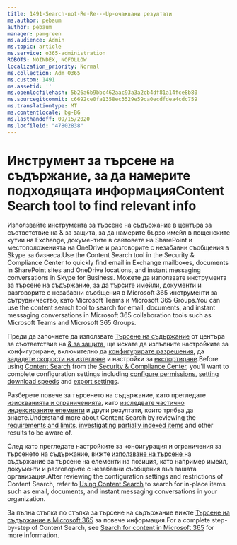 ```yaml
---
title: 1491-Search-not-Re-Re---Up-очаквани резултати
ms.author: pebaum
author: pebaum
manager: pamgreen
ms.audience: Admin
ms.topic: article
ms.service: o365-administration
ROBOTS: NOINDEX, NOFOLLOW
localization_priority: Normal
ms.collection: Adm_O365
ms.custom: 1491
ms.assetid: ''
ms.openlocfilehash: 5b26a6b9bbc462aac93a3a2cb4df81a14fce8b80
ms.sourcegitcommit: c6692ce0fa1358ec3529e59ca0ecdfdea4cdc759
ms.translationtype: MT
ms.contentlocale: bg-BG
ms.lasthandoff: 09/15/2020
ms.locfileid: "47802838"
---
```

# <a name="content-search-tool-to-find-relevant-info"></a><span data-ttu-id="10fd4-102">Инструмент за търсене на съдържание, за да намерите подходящата информация</span><span class="sxs-lookup"><span data-stu-id="10fd4-102">Content Search tool to find relevant info</span></span>

<span data-ttu-id="10fd4-103">Използвайте инструмента за търсене на съдържание в центъра за съответствие на & за защита, за да намерите бързо имейл в пощенските кутии на Exchange, документите в сайтовете на SharePoint и местоположенията на OneDrive и разговорите с незабавни съобщения в Skype за бизнеса.</span><span class="sxs-lookup"><span data-stu-id="10fd4-103">Use the Content Search tool in the Security & Compliance Center to quickly find email in Exchange mailboxes, documents in SharePoint sites and OneDrive locations, and instant messaging conversations in Skype for Business.</span></span> <span data-ttu-id="10fd4-104">Можете да използвате инструмента за търсене на съдържание, за да търсите имейли, документи и разговорите с незабавни съобщения в Microsoft 365 инструменти за сътрудничество, като Microsoft Teams и Microsoft 365 Groups.</span><span class="sxs-lookup"><span data-stu-id="10fd4-104">You can use the content search tool to search for email, documents, and instant messaging conversations in Microsoft 365 collaboration tools such as Microsoft Teams and Microsoft 365 Groups.</span></span>


<span data-ttu-id="10fd4-105">Преди да започнете да използвате [Търсене на съдържание](https://sip.protection.office.com/contentsearchbeta?ContentOnly=1) от центъра за съответствие на [& за защита](https://sip.protection.office.com/homepage), ще искате да изпълните настройките за конфигуриране, включително да [конфигурирате разрешения](https://docs.microsoft.com/microsoft-365/compliance/permissions-filtering-for-content-search), да [зададете скорости на изтегляне](https://docs.microsoft.com/microsoft-365/compliance/increase-download-speeds-when-exporting-ediscovery-results) и настройки за [експортиране](https://docs.microsoft.com/microsoft-365/compliance/disable-reports-when-you-export-content-search-results).</span><span class="sxs-lookup"><span data-stu-id="10fd4-105">Before using [Content Search](https://sip.protection.office.com/contentsearchbeta?ContentOnly=1) from the [Security & Compliance Center](https://sip.protection.office.com/homepage), you'll want to complete configuration settings including [configure permissions](https://docs.microsoft.com/microsoft-365/compliance/permissions-filtering-for-content-search), [setting download speeds](https://docs.microsoft.com/microsoft-365/compliance/increase-download-speeds-when-exporting-ediscovery-results) and [export settings](https://docs.microsoft.com/microsoft-365/compliance/disable-reports-when-you-export-content-search-results).</span></span>

<span data-ttu-id="10fd4-106">Разберете повече за търсенето на съдържание, като прегледате [изискванията и ограниченията](https://docs.microsoft.com/microsoft-365/compliance/limits-for-content-search), като [изследвате частично индексираните елементи](https://docs.microsoft.com/microsoft-365/compliance/investigating-partially-indexed-items-in-ediscovery) и други резултати, които трябва да знаете.</span><span class="sxs-lookup"><span data-stu-id="10fd4-106">Understand more about Content Search by reviewing the [requirements and limits](https://docs.microsoft.com/microsoft-365/compliance/limits-for-content-search), [investigating partially indexed items](https://docs.microsoft.com/microsoft-365/compliance/investigating-partially-indexed-items-in-ediscovery) and other results to be aware of.</span></span>

<span data-ttu-id="10fd4-107">След като прегледате настройките за конфигурация и ограничения за търсенето на съдържание, вижте [използване на търсене </a> на съдържание за търсене на елементи на позиция, като например имейл, документи и разговорите с незабавни съобщения във вашата организация](https://docs.microsoft.com/microsoft-365/compliance/content-search).</span><span class="sxs-lookup"><span data-stu-id="10fd4-107">After reviewing the configuration settings and restrictions of Content Search, refer to [Using Content Search</a> to search for in-place items such as email, documents, and instant messaging conversations in your organization](https://docs.microsoft.com/microsoft-365/compliance/content-search).</span></span>

<span data-ttu-id="10fd4-108">За пълна стъпка по стъпка за търсене на съдържание вижте [Търсене на съдържание в Microsoft 365](https://docs.microsoft.com/microsoft-365/compliance/search-for-content) за повече информация.</span><span class="sxs-lookup"><span data-stu-id="10fd4-108">For a complete step-by-step of Content Search, see [Search for content in Microsoft 365](https://docs.microsoft.com/microsoft-365/compliance/search-for-content) for more information.</span></span>
